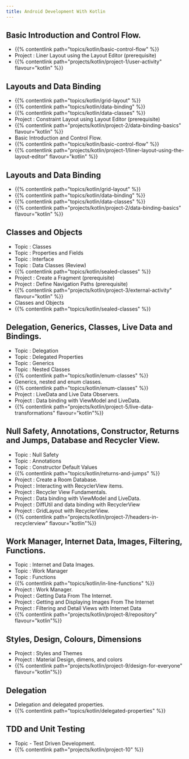 ```yaml
---
title: Android Development With Kotlin
---
```


## Basic Introduction and Control Flow.

- {{% contentlink path="topics/kotlin/basic-control-flow" %}}
- Project : Liner Layout using the Layout Editor (prerequisite)
- {{% contentlink path="projects/kotlin/project-1/user-activity" flavour="kotlin" %}}

## Layouts and Data Binding

- {{% contentlink path="topics/kotlin/grid-layout" %}}
- {{% contentlink path="topics/kotlin/data-binding" %}}
- {{% contentlink path="topics/kotlin/data-classes" %}}
- Project : Constraint Layout using Layout Editor (prerequisite)
- {{% contentlink path="projects/kotlin/project-2/data-binding-basics"  flavour="kotlin" %}}
- Basic Introduction and Control Flow.
- {{% contentlink path="topics/kotlin/basic-control-flow" %}}
- {{% contentlink path="projects/kotlin/project-1/liner-layout-using-the-layout-editor" flavour="kotlin" %}}

## Layouts and Data Binding

- {{% contentlink path="topics/kotlin/grid-layout" %}}
- {{% contentlink path="topics/kotlin/data-binding" %}}
- {{% contentlink path="topics/kotlin/data-classes" %}}
- {{% contentlink path="projects/kotlin/project-2/data-binding-basics" flavour="kotlin" %}}

## Classes and Objects

- Topic : Classes
- Topic : Properties and Fields
- Topic : Interface
- Topic : Data Classes (Review)
- {{% contentlink path="topics/kotlin/sealed-classes" %}}
- Project : Create a Fragment (prerequisite)
- Project : Define Navigation Paths (prerequisite)
- {{% contentlink path="projects/kotlin/project-3/external-activity"  flavour="kotlin" %}}
- Classes and Objects
- {{% contentlink path="topics/kotlin/sealed-classes" %}}

## Delegation, Generics, Classes, Live Data and Bindings.

- Topic : Delegation
- Topic : Delegated Properties
- Topic : Generics
- Topic : Nested Classes
- {{% contentlink path="topics/kotlin/enum-classes" %}}
- Generics, nested and enum classes.
- {{% contentlink path="topics/kotlin/enum-classes" %}}
- Project : LiveData and Live Data Observers.
- Project : Data binding with ViewModel and LiveData.
- {{% contentlink path="projects/kotlin/project-5/live-data-transformations" flavour="kotlin"%}}

## Null Safety, Annotations, Constructor, Returns and Jumps, Database and Recycler View.

- Topic : Null Safety
- Topic : Annotations
- Topic : Constructor Default Values
- {{% contentlink path="topics/kotlin/returns-and-jumps" %}}
- Project : Create a Room Database.
- Project : Interacting with RecyclerView items.
- Project : Recycler View Fundamentals.
- Project : Data binding with ViewModel and LiveData.
- Project : DiffUtil and data binding with RecyclerView
- Project : GridLayout with RecyclerView.
- {{% contentlink path="projects/kotlin/project-7/headers-in-recyclerview" flavour="kotlin"%}}

## Work Manager, Internet Data, Images, Filtering, Functions.

- Topic : Internet and Data Images.
- Topic : Work Manager
- Topic : Functions
- {{% contentlink path="topics/kotlin/in-line-functions" %}}
- Project : Work Manager.
- Project : Getting Data From The Internet.
- Project : Getting and Displaying Images From The Internet
- Project : Filtering and Detail Views with Internet Data
- {{% contentlink path="projects/kotlin/project-8/repository" flavour="kotlin"%}}

## Styles, Design, Colours, Dimensions

- Project : Styles and Themes
- Project : Material Design, dimens, and colors
- {{% contentlink path="projects/kotlin/project-9/design-for-everyone" flavour="kotlin"%}}

## Delegation
- Delegation and delegated properties.
- {{% contentlink path="topics/kotlin/delegated-properties" %}}

## TDD and Unit Testing 
- Topic - Test Driven Development.
- {{% contentlink path="projects/kotlin/project-10" %}}
